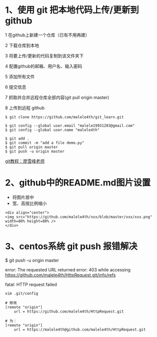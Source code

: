 # 1、使用 git 把本地代码上传/更新到 github

1 在github上新建一个仓库（已有不用再建）

2 下载仓库到本地

3 将要上传/更新的代码复制到该文件夹下

4 配置github的邮箱、用户名、输入密码

5 添加所有文件

6 提交信息

7 抓取并合并远程仓库全部内容(git pull origin master)

8 上传到远程 github

```
$ git clone https://github.com/malele4th/git_learn.git

$ git config --global user.email "malele19931203@gmail.com"
$ git config --global user.name "malele4th"

$ git add . 
$ git commit -m "add a file demo.py"
$ git pull origin master
$ git push -u origin master
```

[git教程：廖雪峰老师](https://www.liaoxuefeng.com/wiki/0013739516305929606dd18361248578c67b8067c8c017b000)

# 2、github中的README.md图片设置

* 将图片居中
* 宽、高按比例缩小

```
<div align="center">
<img src="https://github.com/malele4th/xxx/blob/master/xxx/xxx.png" width=80% height=80% />  
</div>
```

# 3、centos系统 git push 报错解决
$ git push -u origin master

error: The requested URL returned error: 403 while accessing https://github.com/malele4th/HttpRequest.git/info/refs

fatal: HTTP request failed

```
vim .git/config

# 修改
[remote "origin"]
	url = https://github.com/malele4th/HttpRequest.git

# 为：
[remote "origin"]
	url = https://malele4th@github.com/malele4th/HttpRequest.git
```

